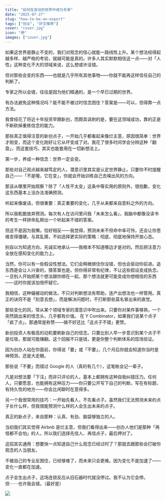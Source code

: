 ```yaml
---
title: "如何在变动的世界中成为专家"
date: "2025-07-27"
slug: "how-to-be-an-expert"
tags: ["创业", "好文推荐"]
cover: "cover.jpg"
icon: "😎"
images: ["cover.jpg"]
---
```

如果这世界是静止不变的，我们对观念的信心就能一路线性上升。某个想法经得起越多样、越严格的考验，就越可能是真的。许多人其实默默相信这一点——对「人性」这种变化不大的领域来说，这么想或许没错。



但对那些会变的东西——也就是几乎所有其他事物——你就不能再这样信任自己的判断了。



专家之所以会错，往往是因为他们精通的，是一个早已过期的世界。



有办法避免这种情况吗？能不能不被过时信念困住？答案是——可以，但得靠一点方法。



我曾经花了将近十年投资早期新创，而颇具讽刺的是，要在这领域成功，靠的正是不断砍掉重练信念的能力。



那些真正值得注意的新创点子，一开始几乎都看起来像烂主意，原因很简单：世界才刚变，而这个变化刚好让它从坏变成了对。我花了很多时间学会分辨这种「翻盘」，而这套技巧，其实也能套用在一切新想法上。



第一步，养成一种信念：世界一定会变。



那些对自己观点越来越笃定的人，潜意识里其实是认定世界静止。只要你不时提醒自己——「不是喔，它在变」，你就会开始训练自己去嗅出风的方向。



那该从哪里开始观察？除了「人性不太变」这条中等实用的原则外，很抱歉，变化这东西基本上没办法准确预测。



听起来像废话，但很重要：真正重要的变化，几乎从来都来自意料之外的方向。



所以我乾脆放弃预测。每次有人在访问里问我「未来怎么看」，我脑中都像没读书的考生一样拼命乱掰出一个听起来不错的答案。



但这不是因为我懒。恰好相反——我觉得，预测未来不但命中率可怜，还会让你思维变得僵硬。与其乱猜，不如选择更实际的策略：彻底、彻底地保持开放心态。



别自以为知道方向，先诚实地承认——我根本不知道哪边才是对的。然后把注意力全放在感知变化的能力上。



当然，你可以有一些假设性想法。它们会稍微绑住你没错，但也会驱动你前进。追东西是会让人兴奋的，猜答案也是。但你得非常有纪律，不让这些假设变成执念。
一旦别人开始把某个想法跟你绑在一起，那个想法就更可能变成你想相信的东西——这时你就该加倍怀疑它。



我相信，这种偏被动的做法，不只对判断想法有帮助，连产出想法也一样管用。真正的诀窍不是「刻意去想」，而是解决问题时，不打断那些莫名冒出来的直觉。



那些变化的风，常从某个领域专家的潜意识中吹出来。只要你对某件事够熟，一个突然跳出来的怪念头，几乎都有价值。
在 Y Combinator，如果我们说某个点子「疯了点」，那通常是称赞——搞不好还比「这点子不错」更赞。



新创投资人有极高的动机要刷新自己的信念。只要比别人早一步意识到某个点子不是垃圾，那就可能赚翻。这个回报不只是钱，更是你整个判断体系的现场验证。



因为创办人站在你面前，你得说「要」或「不要」，几个月后你就会知道你当时是神预测，还是大走眼。



那些说「不要」而错过 Google 的人（真的有几个），这笔帐会记一辈子。



凡是对想法要「下注」而非只评论的人，基本上都拥有这种自我纠错压力。任何人，只要愿意，也能拥有这种压力——你只要公开写下自己的判断。写在有标题、有持久性的地方——你会比闲聊时在意得多。



另一个我很常用的技巧：一开始先看人，不先看点子。虽然我们无法预测未来的点子长什么样，但我很能预测什么样的人会生出未来的点子。



真正的新点子，来自那种：认真、有劲、脑袋够独立的人。



当初我们其实觉得 Airbnb 是烂主意，但我们看得出来——创办人他们是那种「再怪都不会怕」的人，所以我们选择先信人、再信点子，最后押对了。



这招其实通用：想要快一点知道自己什么观念已经过时了？那就去跟那些会打破你观念的人当朋友。



不被自己的专业反困住，已经够难了，而未来只会更难。因为变化不是加速了——变化一直都在加速。



点子会生出点子，这场连锁反应从旧石器时代就没停过。我不认为它会停。
但⋯⋯也许我会错。（最好是）




![](https://prod-files-secure.s3.us-west-2.amazonaws.com/112d0858-5090-4d34-a606-b75eb8d65fd2/46476355-9cf3-4e99-9b7a-3531bc426380/1000202064.png?X-Amz-Algorithm=AWS4-HMAC-SHA256&X-Amz-Content-Sha256=UNSIGNED-PAYLOAD&X-Amz-Credential=ASIAZI2LB466XP3OVMNF%2F20250813%2Fus-west-2%2Fs3%2Faws4_request&X-Amz-Date=20250813T073438Z&X-Amz-Expires=3600&X-Amz-Security-Token=IQoJb3JpZ2luX2VjEN%2F%2F%2F%2F%2F%2F%2F%2F%2F%2F%2FwEaCXVzLXdlc3QtMiJHMEUCIAGCHQSFS5c0gnrpE4bJITBJAs7Ki4VhZhCCLj%2BH1S64AiEA4VZRK84qqAUSGlX0YP%2FyUf1M04eBCYJuUm0npCg%2BtM0q%2FwMIKBAAGgw2Mzc0MjMxODM4MDUiDJwBplHQQTAi7piDCSrcA%2FsELffhMegkQTPlfTqrJEMI%2F8ZzDQcxJ7HiiDSJ%2FmvVl%2FRE5m%2FHE9aHLaOy%2FSuvkeCehpNj58501zRS7KpMkZxGD1TNiuTqWx%2Fxtiiw2Yi1mBKp4vQ59OtduJ9wBkRt33djFopeUvGLXtQo1R0a4E2YFa%2FsOprxkq23gh0RF6xNWGZrib9TokIW1j1A%2FsjcLqyiz7IRPzUdMmLmq48VCzqCmlZSvNoPpJMYoKg7jB%2BcXNktNTfCtT%2Fjr8V2Bb5vz%2Bwe86h49iW%2FWI9qI00%2BE1hyALkOprjRts8ZhnkoHm3Hl%2BelSjQZHoMollXJ4g5jrb3WjtBs5n38O9ncI2cAFjOb53idCGkIrjXCgJb2HWvC3Kq%2B%2BeF94pypFRhf6T6KSlOSWAIc50ybwc%2F4jMRyPkR%2BR%2Bde%2BkvsUAX2%2BvhlqdNjkRPlXSHyIX%2Fao8XonxKQuLOTYn%2BtToikmMWouuSaP1wHk0%2Br2nOxDU2klG4r5EEU7mC6UKhQpuFi3hC0TCh3a6UM52FwXL7kQ5OzXdmGDmdjsRC%2BOCLpIo59C0YNLyjxRYXaVdj4HXiNwBh6Wleyf9OB8uAuW3dxX6AGjhPqQixecefJtUwabWnLwfPZ2P2a4AM%2BY7O3VmF7c%2F9rMIDf8MQGOqUBziSFxD1i3fm4gUmBQ8NgR8COIflQbozLsKuW9ieG28Xq4vfHgvIAFeNFI5rPeSaHtRYblKBBe41ccMlUlM1ztOrUdBAetEaD8WCiiZyNwP%2BrffjyaoSp5yVQQkTRAIhbBVbpgDFbHg11r3QaKRZcye2QrZMacAHVun0doLdJZVv2cGnNXCZq7eyECaZeo3eRkiBQoYI5UjK8opGGqnNGLhKLN8pG&X-Amz-Signature=cd409e16783ad14992cbb8be7e90560f706edd6b5c02e0eafef2a997f812c2f2&X-Amz-SignedHeaders=host&x-amz-checksum-mode=ENABLED&x-id=GetObject)

